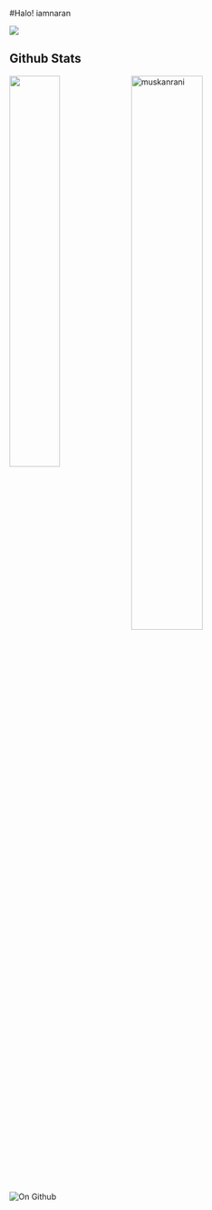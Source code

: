 #Halo! iamnaran

![](https://komarev.com/ghpvc/?username=iamnaran&label=Visitors)

<h2> Github Stats </h2> 
<a href="https://github.com/muskanrani/github-readme-stats"><img align="left" width="42%" src="https://github-readme-stats.vercel.app/api/top-langs/?username=iamnaran&layout=compact&theme=tokyonight" /></a>
<img width="50%" src="https://github-readme-streak-stats.herokuapp.com/?user=iamnaran&theme=tokyonight" alt="muskanrani" />
<br/>

![On Github](https://github-readme-stats.vercel.app/api?username=iamnaran&show_icons=true&title_color=ffc857&icon_color=8ac926&text_color=daf7dc&bg_color=151515&hide=issues&count_private=true&include_all_commits=true)
